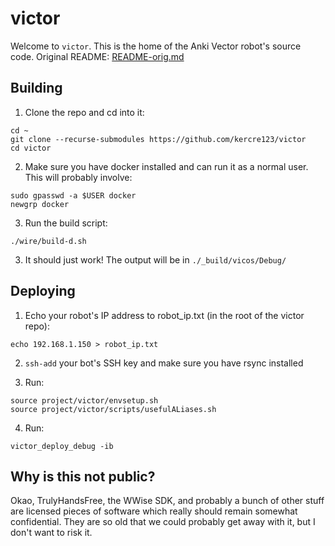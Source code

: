 # victor

Welcome to `victor`. This is the home of the Anki Vector robot's source code. Original README: [README-orig.md](/README-orig.md)

## Building

1. Clone the repo and cd into it:

```
cd ~
git clone --recurse-submodules https://github.com/kercre123/victor
cd victor
```

2. Make sure you have docker installed and can run it as a normal user. This will probably involve:

```
sudo gpasswd -a $USER docker
newgrp docker
```

3. Run the build script:
```
./wire/build-d.sh
```

3. It should just work! The output will be in `./_build/vicos/Debug/`

## Deploying

1. Echo your robot's IP address to robot_ip.txt (in the root of the victor repo):

```
echo 192.168.1.150 > robot_ip.txt
```

2. `ssh-add` your bot's SSH key and make sure you have rsync installed

3. Run:

```
source project/victor/envsetup.sh
source project/victor/scripts/usefulALiases.sh
```

4. Run:
```
victor_deploy_debug -ib
```

## Why is this not public?

Okao, TrulyHandsFree, the WWise SDK, and probably a bunch of other stuff are licensed pieces of software which really should remain somewhat confidential. They are so old that we could probably get away with it, but I don't want to risk it.
